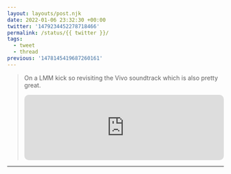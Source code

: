 ```yaml
---
layout: layouts/post.njk
date: 2022-01-06 23:32:30 +00:00
twitter: '1479234452278718466'
permalink: /status/{{ twitter }}/
tags: 
  - tweet
  - thread
previous: '1478145419687260161'
---
```


> On a LMM kick so revisiting the Vivo soundtrack which is also pretty great.
> 
> <iframe style="border-radius:10px" src="https://open.spotify.com/embed/track/3BhpY0zIbTbZt5twFz0t1P?utm_source=generator&theme=0" width="100%" height="152" frameBorder="0" allowfullscreen="" allow="autoplay; clipboard-write; encrypted-media; fullscreen; picture-in-picture" loading="lazy"></iframe>
---
